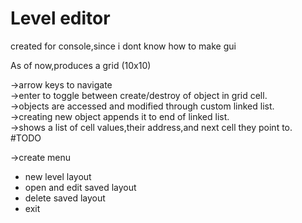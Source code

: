 # Level editor

created for console,since i dont know how to make gui

As of now,produces a grid (10x10)

->arrow keys to navigate<br>
->enter to toggle between create/destroy of object in grid cell.<br>
->objects are accessed and modified through custom linked list.<br>
->creating new object appends it to end of linked list.<br>
->shows a list of cell values,their address,and next cell they point to.<br>
#TODO

->create menu<br>
<ul>
	<li>new level layout</li>
	<li>open and edit saved layout</li>
	<li>delete saved layout</li>
	<li>exit</li>
</ul>
